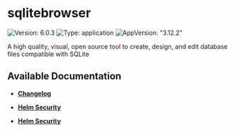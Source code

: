 # sqlitebrowser

![Version: 6.0.3](https://img.shields.io/badge/Version-6.0.3-informational?style=flat-square) ![Type: application](https://img.shields.io/badge/Type-application-informational?style=flat-square) ![AppVersion: "3.12.2"](https://img.shields.io/badge/AppVersion-"3.12.2"-informational?style=flat-square)

A high quality, visual, open source tool to create, design, and edit database files compatible with SQLite

## Available Documentation

- [**Changelog**](CHANGELOG)

- [**Helm Security**](container-security)

- [**Helm Security**](helm-security)

